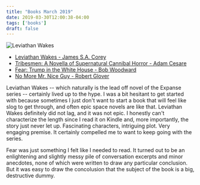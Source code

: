 ```yaml
---
title: "Books March 2019"
date: 2019-03-30T12:00:38-04:00
tags: ['books']
draft: false
---
```


![Leviathan Wakes](https://images-na.ssl-images-amazon.com/images/I/51%2BEaerSnvL.jpg)

* [Leviathan Wakes - James S.A. Corey](https://www.amazon.com/gp/product/B0047Y171G/ref=kinw_myk_ro_title)
* [Tribesmen: A Novella of Supernatural Cannibal Horror - Adam Cesare](https://www.amazon.com/gp/product/B07MJBY6V4/ref=kinw_myk_ro_title)
* [Fear: Trump in the White House - Bob Woodward](https://www.amazon.com/Fear-Trump-White-Bob-Woodward-ebook/dp/B075RV48W3/ref=tmm_kin_swatch_0?_encoding=UTF8&qid=&sr=)
* [No More Mr. Nice Guy - Robert Glover](https://www.amazon.com/No-More-Mr-Nice-Guy-ebook/dp/B004C438CW/ref=sr_1_1?qid=1554144116&refinements=p_27%3ARobert+Glover&s=digital-text&sr=1-1&text=Robert+Glover)

Leviathan Wakes -- which naturally is the lead off novel of the Expanse series -- certainly lived up to the hype. I was a bit hesitant to get started with because sometimes I just don't want to start a book that will feel like slog to get through, and often epic space novels are like that. Leviathan Wakes definitely did not lag, and it was not epic. I honestly can't characterize the length since I read it on Kindle and, more importantly, the story just never let up. Fascinating characters, intriguing plot. Very engaging premise. It certainly compelled me to want to keep going with the series.

Fear was just something I felt like I needed to read. It turned out to be an enlightening and slightly messy pile of conversation excerpts and minor anecdotes, none of which were written to draw any particular conclusion. But it was easy to draw the concolusion that the subject of the book is a big, destructive dummy.



